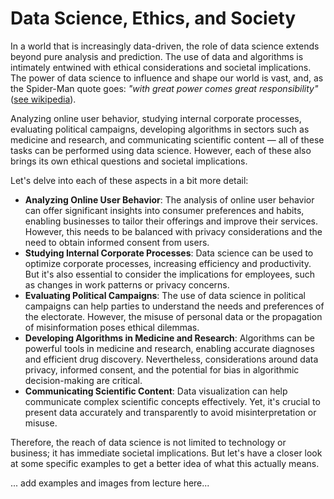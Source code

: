 # Data Science, Ethics, and Society

In a world that is increasingly data-driven, the role of data science extends beyond pure analysis and prediction. The use of data and algorithms is intimately entwined with ethical considerations and societal implications. The power of data science to influence and shape our world is vast, and, as the Spider-Man quote goes: *"with great power comes great responsibility"* ([see wikipedia](https://en.wikipedia.org/wiki/With_great_power_comes_great_responsibility)). 

Analyzing online user behavior, studying internal corporate processes, evaluating political campaigns, developing algorithms in sectors such as medicine and research, and communicating scientific content — all of these tasks can be performed using data science. However, each of these also brings its own ethical questions and societal implications.

Let's delve into each of these aspects in a bit more detail:

- **Analyzing Online User Behavior**: The analysis of online user behavior can offer significant insights into consumer preferences and habits, enabling businesses to tailor their offerings and improve their services. However, this needs to be balanced with privacy considerations and the need to obtain informed consent from users.
- **Studying Internal Corporate Processes**: Data science can be used to optimize corporate processes, increasing efficiency and productivity. But it's also essential to consider the implications for employees, such as changes in work patterns or privacy concerns.
- **Evaluating Political Campaigns**: The use of data science in political campaigns can help parties to understand the needs and preferences of the electorate. However, the misuse of personal data or the propagation of misinformation poses ethical dilemmas.
- **Developing Algorithms in Medicine and Research**: Algorithms can be powerful tools in medicine and research, enabling accurate diagnoses and efficient drug discovery. Nevertheless, considerations around data privacy, informed consent, and the potential for bias in algorithmic decision-making are critical.
- **Communicating Scientific Content**: Data visualization can help communicate complex scientific concepts effectively. Yet, it's crucial to present data accurately and transparently to avoid misinterpretation or misuse.

Therefore, the reach of data science is not limited to technology or business; it has immediate societal implications. But let's have a closer look at some specific examples to get a better idea of what this actually means.

... add examples and images from lecture here...